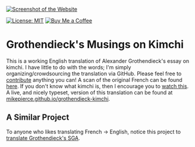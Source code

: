[![Screenshot of the Website](https://raw.githubusercontent.com/mikepierce/grothendieck-kimchi/master/screenshot.png)](https://mikepierce.github.io/grothendieck-kimchi)

[![License: MIT](https://img.shields.io/badge/license-MIT-green.svg)](https://opensource.org/licenses/MIT)
[![Buy Me a Coffee](https://img.shields.io/badge/Buy%20Me%20a-Coffee-orange)](https://www.buymeacoffee.com/mpierce)

# Grothendieck's Musings on Kimchi

This is a working English translation of Alexander Grothendieck's essay on kimchi.
I have little to do with the words; 
I'm simply organizing/crowdsourcing the translation via GitHub. 
Please feel free to 
[contribute](https://github.com/mikepierce/grothendieck-kimchi/issues) anything you can!
A scan of the original French can be found 
[here](http://www.ihes.fr/~damour/IMAGE/kimchi_grothendieck.pdf). 
If you don't know what kimchi is, then I encourage you to 
[watch this](https://youtu.be/W4hvneKcPZI).
A live, and nicely typeset, version of this translation can be found at 
[mikepierce.github.io/grothendieck-kimchi](https://mikepierce.github.io/grothendieck-kimchi).


## A Similar Project

To anyone who likes translating French → English, 
notice this project to [translate Grothendieck's SGA](https://github.com/jmoellermath/translate-SGAI).


